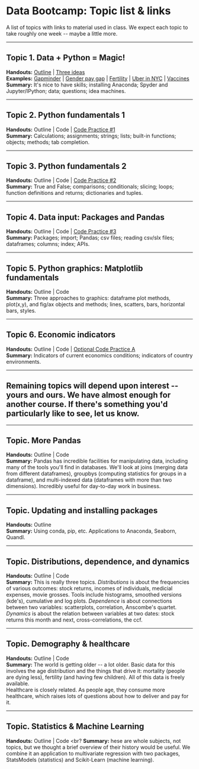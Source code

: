 # Data Bootcamp: Topic list & links 


A list of topics with links to material used in class.  We expect each topic to take roughly one week -- maybe a little more.  

---

## Topic 1.  Data + Python = Magic!  

**Handouts:**  [Outline](https://github.com/DaveBackus/Data_Bootcamp/blob/master/Documents/bootcamp_topic_intro.pdf) | [Three ideas](https://github.com/DaveBackus/Data_Bootcamp/blob/master/Documents/bootcamp_3ideas.pdf) <br>
**Examples:**  [Gapminder](http://www.gapminder.org/world/) | [Gender pay gap](http://esoltas.blogspot.com/2014/04/how-big-is-gender-pay-gap_10.html) | [Fertility](http://www.randalolson.com/2015/08/23/small-multiples-vs-animated-gifs-for-showing-changes-in-fertility-rates-over-time/) | [Uber in NYC](http://fivethirtyeight.com/features/uber-is-serving-new-yorks-outer-boroughs-more-than-taxis-are/) | [Vaccines](http://graphics.wsj.com/infectious-diseases-and-vaccines/) <br> 
**Summary:**  It's nice to have skills; installing Anaconda; Spyder and Jupyter/IPython; data; questions; idea machines.  

---
## Topic 2.  Python fundamentals 1

**Handouts:**  Outline | Code | [Code Practice #1](https://github.com/DaveBackus/Data_Bootcamp/blob/master/Documents/bootcamp_practice_1.pdf) <br> 
**Summary:**  Calculations; assignments; strings; lists; built-in functions; objects; methods; tab completion.    

---
## Topic 3.  Python fundamentals 2

**Handouts:**  Outline | Code | [Code Practice #2](https://github.com/DaveBackus/Data_Bootcamp/blob/master/Documents/bootcamp_practice_x.pdf) <br> 
**Summary:**  True and False; comparisons; conditionals; slicing; loops; function definitions and returns; dictionaries and tuples. 

---
## Topic 4.  Data input:  Packages and Pandas

**Handouts:**  Outline | Code | [Code Practice #3](https://github.com/DaveBackus/Data_Bootcamp/blob/master/Documents/bootcamp_practice_x.pdf)<br>
**Summary:**  Packages; import; Pandas; csv files; reading csv/slx files; dataframes; columns; index; APIs.  

---
## Topic 5.  Python graphics:  Matplotlib fundamentals 

**Handouts:**  Outline | Code <br>
**Summary:**  Three approaches to graphics: dataframe plot methods, plot(x,y), and fig/ax objects and methods; lines, scatters, bars, horizontal bars, styles.  

---
## Topic 6.  Economic indicators 

**Handouts:**  Outline | Code | [Optional Code Practice A](https://github.com/DaveBackus/Data_Bootcamp/blob/master/Documents/bootcamp_practice_x.pdf)  <br>
**Summary:**  Indicators of current economics conditions; indicators of country environments.  

---
## Remaining topics will depend upon interest -- yours and ours. We have almost enough for another course.  If there's something you'd particularly like to see, let us know.  

---
## Topic.  More Pandas

**Handouts:**  Outline | Code <br> 
**Summary:**  Pandas has incredible facilities for manipulating data, including many of the tools you'll find in databases.  We'll look at joins (merging data from different dataframes), groupbys (computing statistics for groups in a dataframe), and multi-indexed data (dataframes with more than two dimensions).  Incredibly useful for day-to-day work in business.  

---
## Topic.  Updating and installing packages 

**Handouts:**  Outline <br> 
**Summary:**  Using conda, pip, etc.  Applications to Anaconda, Seaborn, Quandl.  

---
## Topic.  Distributions, dependence, and dynamics 

**Handouts:**  Outline | Code  <br> 
**Summary:**  This is really three topics.  *Distributions* is about the frequencies of various outcomes:  stock returns, incomes of individuals, medicial expenses, movie grosses.  Tools include histograms, smoothed versions (kde's), cumulative and log plots. *Dependence* is about connections between two variables:  scatterplots, correlation, Anscombe's quartet. *Dynamics* is about the relation between variables at two dates:  stock returns this month and next, cross-correlations, the ccf.  

---
## Topic.  Demography & healthcare 

**Handouts:**  Outline | Code  <br>
**Summary:**  The world is getting older -- a lot older.  Basic data for this involves the age distribution and the things that drive it:  mortality (people are dying less), fertility (and having few children).  All of this data is freely available.  <br>
Healthcare is closely related.  As people age, they consume more healthcare, which raises lots of questions about how to deliver and pay for it.  

---
## Topic.  Statistics & Machine Learning 

**Handouts:**  Outline | Code  <br?
**Summary:**  hese are whole subjects, not topics, but we thought a brief overview of their history would be useful.  We combine it an application to multivariate regression with two packages, StatsModels (statistics) and Scikit-Learn (machine learning).    
